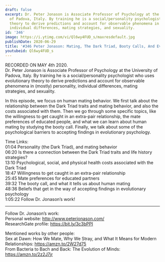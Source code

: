 ```yaml
---
draft: false
excerpt: Dr. Peter Jonason is Associate Professor of Psychology at the University
  of Padova, Italy. By training he is a social/personality psychologist who uses evolutionary
  theory to derive predictions and account for observable phenomena in (mostly) personality,
  individual differences, mating strategies, and sexuality.
id: '346'
image: https://i.ytimg.com/vi/Ql6wy4FUD_s/maxresdefault.jpg
publishDate: 2020-06-29
title: '#346 Peter Jonason: Mating, The Dark Triad, Booty Calls, And Evo Psych'
youtubeid: Ql6wy4FUD_s
---
```

RECORDED ON MAY 4th 2020.  
Dr. Peter Jonason is Associate Professor of Psychology at the University of Padova, Italy. By training he is a social/personality psychologist who uses evolutionary theory to derive predictions and account for observable phenomena in (mostly) personality, individual differences, mating strategies, and sexuality.

In this episode, we focus on human mating behavior. We first talk about the relationship between the Dark Triad traits and mating behavior, and also the costs associated with them. Then we go through some specific topics, like the willingness to get caught in an extra-pair relationship, the mate preferences of educated people, and what we can learn about human mating by studying the booty call. Finally, we talk about some of the psychological barriers to accepting findings in evolutionary psychology.

Time Links:  
01:04  Personality (the Dark Triad), and mating behavior  
06:20  Is there a connection between the Dark Triad traits and life history strategies?  
13:10  Psychological, social, and physical health costs associated with the Dark Triad  
18:47  Willingness to get caught in an extra-pair relationship  
25:45  Mate preferences for educated partners  
39:32  The booty call, and what it tells us about human mating  
48:36  Beliefs that get in the way of accepting findings in evolutionary psychology  
1:05:22  Follow Dr. Jonason’s work!

---

Follow Dr. Jonason’s work:  
Personal website: http://www.peterjonason.com/  
ResearchGate profile: https://bit.ly/3c3bPPI

Mentioned works by other people:  
Sex at Dawn: How We Mate, Why We Stray, and What It Means for Modern Relationships: https://amzn.to/2W27d75  
From Bacteria to Bach and Back: The Evolution of Minds: https://amzn.to/2z2J7jr
